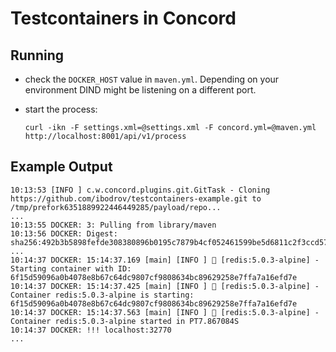 # Testcontainers in Concord

## Running

- check the `DOCKER_HOST` value in `maven.yml`. Depending on your environment DIND might be
listening on a different port.

- start the process:
  ```
  curl -ikn -F settings.xml=@settings.xml -F concord.yml=@maven.yml http://localhost:8001/api/v1/process
  ```

## Example Output

```
10:13:53 [INFO ] c.w.concord.plugins.git.GitTask - Cloning https://github.com/ibodrov/testcontainers-example.git to /tmp/prefork6351889922446449285/payload/repo...
...
10:13:55 DOCKER: 3: Pulling from library/maven
10:13:56 DOCKER: Digest: sha256:492b3b5898fefde308380896b0195c7879b4cf052461599be5d6811c2f3ccd57
...
10:14:37 DOCKER: 15:14:37.169 [main] [INFO ] 🐳 [redis:5.0.3-alpine] - Starting container with ID: 6f15d59096a0b4078e8b67c64dc9807cf9808634bc89629258e7ffa7a16efd7e
10:14:37 DOCKER: 15:14:37.425 [main] [INFO ] 🐳 [redis:5.0.3-alpine] - Container redis:5.0.3-alpine is starting: 6f15d59096a0b4078e8b67c64dc9807cf9808634bc89629258e7ffa7a16efd7e
10:14:37 DOCKER: 15:14:37.563 [main] [INFO ] 🐳 [redis:5.0.3-alpine] - Container redis:5.0.3-alpine started in PT7.867084S
10:14:37 DOCKER: !!! localhost:32770
...
```
